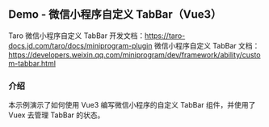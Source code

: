 ## Demo - 微信小程序自定义 TabBar（Vue3）

Taro 微信小程序自定义 TabBar 开发文档：https://taro-docs.jd.com/taro/docs/miniprogram-plugin
微信小程序自定义 TabBar 文档：https://developers.weixin.qq.com/miniprogram/dev/framework/ability/custom-tabbar.html

### 介绍

本示例演示了如何使用 Vue3 编写微信小程序的自定义 TabBar 组件，并使用了 Vuex 去管理 TabBar 的状态。

